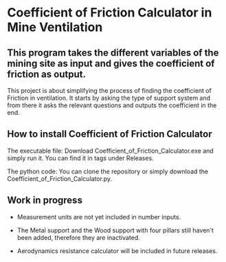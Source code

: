# Coefficient of Friction Calculator in Mine Ventilation

## This program takes the different variables of the mining site as input and gives the coefficient of friction as output.

This project is about simplifying the process of finding the coefficient of Friction in ventilation. It starts by asking the type of support system and from there it asks the relevant questions and outputs the coefficient in the end.

## How to install Coefficient of Friction Calculator

The executable file:
Download Coefficient_of_Friction_Calculator.exe and simply run it. You can find it in tags under Releases.

The python code:
You can clone the repository or simply download the Coefficient_of_Friction_Calculator.py.

## Work in progress

* Measurement units are not yet included in number inputs.

* The Metal support and the Wood support with four pillars still haven't been added, therefore they are inactivated.

* Aerodynamics resistance calculator will be included in future releases.
